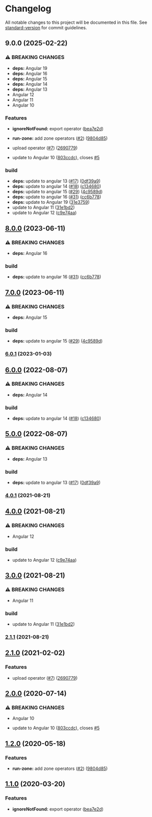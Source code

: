 # Changelog

All notable changes to this project will be documented in this file. See [standard-version](https://github.com/conventional-changelog/standard-version) for commit guidelines.

## 9.0.0 (2025-02-22)


### ⚠ BREAKING CHANGES

* **deps:** Angular 19
* **deps:** Angular 16
* **deps:** Angular 15
* **deps:** Angular 14
* **deps:** Angular 13
* Angular 12
* Angular 11
* Angular 10

### Features

* **ignoreNotFound:** export operator ([bea7e2d](https://github.com/jivanf/ngx-operators/commit/bea7e2d1507e97e0c3f4b4c688463ec2cb2ab7bd))
* **run-zone:** add zone operators ([#2](https://github.com/jivanf/ngx-operators/issues/2)) ([9804d85](https://github.com/jivanf/ngx-operators/commit/9804d85ba08f2e5c69fc7a13f7f30909f184b9d6))
* upload operator ([#7](https://github.com/jivanf/ngx-operators/issues/7)) ([2690779](https://github.com/jivanf/ngx-operators/commit/269077901f04668210859375d3e0c67a40f6b432))


* update to Angular 10  ([803ccdc](https://github.com/jivanf/ngx-operators/commit/803ccdcf9c9294e41b8616f3e22aff3e01959232)), closes [#5](https://github.com/jivanf/ngx-operators/issues/5)


### build

* **deps:** update to angular 13 ([#17](https://github.com/jivanf/ngx-operators/issues/17)) ([0df39a9](https://github.com/jivanf/ngx-operators/commit/0df39a9c2fe65df59e29f3b5ea22f2374a6aab02))
* **deps:** update to angular 14 ([#18](https://github.com/jivanf/ngx-operators/issues/18)) ([c134680](https://github.com/jivanf/ngx-operators/commit/c1346806b8788e338167bebbb1dff6833f3e1a24))
* **deps:** update to angular 15 ([#29](https://github.com/jivanf/ngx-operators/issues/29)) ([4c9589d](https://github.com/jivanf/ngx-operators/commit/4c9589de8d7e17d33eb8f3f1005a77ed060a126a))
* **deps:** update to angular 16 ([#31](https://github.com/jivanf/ngx-operators/issues/31)) ([cc6b778](https://github.com/jivanf/ngx-operators/commit/cc6b778357f18b0e63b9ee3bd200c64a65ec2b8a))
* **deps:** update to Angular 19 ([31e3759](https://github.com/jivanf/ngx-operators/commit/31e3759765084e0047f0c209606e9cfd3c55f6a9))
* update to Angular 11 ([31e1bd2](https://github.com/jivanf/ngx-operators/commit/31e1bd23a5561e5a36ebd1bee443bf0740fe181f))
* update to Angular 12 ([c9e74aa](https://github.com/jivanf/ngx-operators/commit/c9e74aa08d7f5a68ad8f807f3e06571c66b27341))

## [8.0.0](https://github.com/nilsmehlhorn/ngx-operators/compare/v7.0.0...v8.0.0) (2023-06-11)


### ⚠ BREAKING CHANGES

* **deps:** Angular 16

### build

* **deps:** update to angular 16 ([#31](https://github.com/nilsmehlhorn/ngx-operators/issues/31)) ([cc6b778](https://github.com/nilsmehlhorn/ngx-operators/commit/cc6b778357f18b0e63b9ee3bd200c64a65ec2b8a))

## [7.0.0](https://github.com/nilsmehlhorn/ngx-operators/compare/v6.0.1...v7.0.0) (2023-06-11)


### ⚠ BREAKING CHANGES

* **deps:** Angular 15

### build

* **deps:** update to angular 15 ([#29](https://github.com/nilsmehlhorn/ngx-operators/issues/29)) ([4c9589d](https://github.com/nilsmehlhorn/ngx-operators/commit/4c9589de8d7e17d33eb8f3f1005a77ed060a126a))

### [6.0.1](https://github.com/nilsmehlhorn/ngx-operators/compare/v6.0.0...v6.0.1) (2023-01-03)

## [6.0.0](https://github.com/nilsmehlhorn/ngx-operators/compare/v5.0.0...v6.0.0) (2022-08-07)


### ⚠ BREAKING CHANGES

* **deps:** Angular 14

### build

* **deps:** update to angular 14 ([#18](https://github.com/nilsmehlhorn/ngx-operators/issues/18)) ([c134680](https://github.com/nilsmehlhorn/ngx-operators/commit/c1346806b8788e338167bebbb1dff6833f3e1a24))

## [5.0.0](https://github.com/nilsmehlhorn/ngx-operators/compare/v4.0.0...v5.0.0) (2022-08-07)


### ⚠ BREAKING CHANGES

* **deps:** Angular 13

### build

* **deps:** update to angular 13 ([#17](https://github.com/nilsmehlhorn/ngx-operators/issues/17)) ([0df39a9](https://github.com/nilsmehlhorn/ngx-operators/commit/0df39a9c2fe65df59e29f3b5ea22f2374a6aab02))

### [4.0.1](https://github.com/nilsmehlhorn/ngx-operators/compare/v4.0.0...v4.0.1) (2021-08-21)

## [4.0.0](https://github.com/nilsmehlhorn/ngx-operators/compare/v3.0.0...v4.0.0) (2021-08-21)


### ⚠ BREAKING CHANGES

* Angular 12

### build

* update to Angular 12 ([c9e74aa](https://github.com/nilsmehlhorn/ngx-operators/commit/c9e74aa08d7f5a68ad8f807f3e06571c66b27341))

## [3.0.0](https://github.com/nilsmehlhorn/ngx-operators/compare/v2.1.1...v3.0.0) (2021-08-21)


### ⚠ BREAKING CHANGES

* Angular 11

### build

* update to Angular 11 ([31e1bd2](https://github.com/nilsmehlhorn/ngx-operators/commit/31e1bd23a5561e5a36ebd1bee443bf0740fe181f))

### [2.1.1](https://github.com/nilsmehlhorn/ngx-operators/compare/v2.1.0...v2.1.1) (2021-08-21)

## [2.1.0](https://github.com/nilsmehlhorn/ngx-operators/compare/v2.0.0...v2.1.0) (2021-02-02)


### Features

* upload operator ([#7](https://github.com/nilsmehlhorn/ngx-operators/issues/7)) ([2690779](https://github.com/nilsmehlhorn/ngx-operators/commit/269077901f04668210859375d3e0c67a40f6b432))

## [2.0.0](https://github.com/nilsmehlhorn/ngx-operators/compare/v1.2.0...v2.0.0) (2020-07-14)

### ⚠ BREAKING CHANGES

- Angular 10

- update to Angular 10 ([803ccdc](https://github.com/nilsmehlhorn/ngx-operators/commit/803ccdcf9c9294e41b8616f3e22aff3e01959232)), closes [#5](https://github.com/nilsmehlhorn/ngx-operators/issues/5)

## [1.2.0](https://github.com/nilsmehlhorn/ngx-operators/compare/v1.1.0...v1.2.0) (2020-05-18)

### Features

- **run-zone:** add zone operators ([#2](https://github.com/nilsmehlhorn/ngx-operators/issues/2)) ([9804d85](https://github.com/nilsmehlhorn/ngx-operators/commit/9804d85ba08f2e5c69fc7a13f7f30909f184b9d6))

## [1.1.0](https://github.com/nilsmehlhorn/ngx-operators/compare/v1.0.0...v1.1.0) (2020-03-20)

### Features

- **ignoreNotFound:** export operator ([bea7e2d](https://github.com/nilsmehlhorn/ngx-operators/commit/bea7e2d1507e97e0c3f4b4c688463ec2cb2ab7bd))
